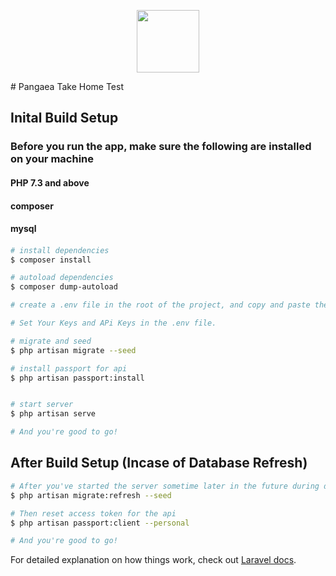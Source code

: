<p align="center"><img src="https://mms.businesswire.com/media/20210721005060/en/892542/5/Pangaea_Logo_v2-03.jpg" height="100"></p>
# Pangaea Take Home Test

## Inital Build Setup
### Before you run the app, make sure the following are installed on your machine
#### PHP 7.3 and above
#### composer
#### mysql
#### 

```bash
# install dependencies
$ composer install

# autoload dependencies
$ composer dump-autoload

# create a .env file in the root of the project, and copy and paste the contents of .env.example into it and save it.

# Set Your Keys and APi Keys in the .env file.

# migrate and seed
$ php artisan migrate --seed

# install passport for api
$ php artisan passport:install


# start server
$ php artisan serve

# And you're good to go!
```

## After Build Setup (Incase of Database Refresh)

```bash
# After you've started the server sometime later in the future during development, if u wish to refresh the database, run
$ php artisan migrate:refresh --seed

# Then reset access token for the api
$ php artisan passport:client --personal

# And you're good to go!
```

For detailed explanation on how things work, check out [Laravel docs](https://laravel.com).
